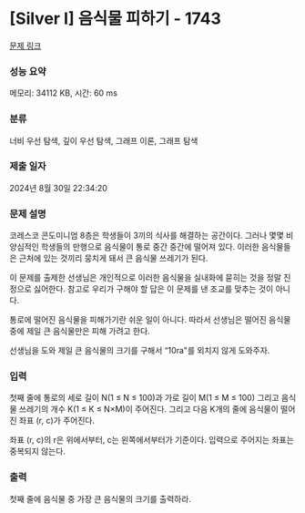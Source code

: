 # [Silver I] 음식물 피하기 - 1743 

[문제 링크](https://www.acmicpc.net/problem/1743) 

### 성능 요약

메모리: 34112 KB, 시간: 60 ms

### 분류

너비 우선 탐색, 깊이 우선 탐색, 그래프 이론, 그래프 탐색

### 제출 일자

2024년 8월 30일 22:34:20

### 문제 설명

<p>코레스코 콘도미니엄 8층은 학생들이 3끼의 식사를 해결하는 공간이다. 그러나 몇몇 비양심적인 학생들의 만행으로 음식물이 통로 중간 중간에 떨어져 있다. 이러한 음식물들은 근처에 있는 것끼리 뭉치게 돼서 큰 음식물 쓰레기가 된다. </p>

<p>이 문제를 출제한 선생님은 개인적으로 이러한 음식물을 실내화에 묻히는 것을 정말 진정으로 싫어한다. 참고로 우리가 구해야 할 답은 이 문제를 낸 조교를 맞추는 것이 아니다. </p>

<p>통로에 떨어진 음식물을 피해가기란 쉬운 일이 아니다. 따라서 선생님은 떨어진 음식물 중에 제일 큰 음식물만은 피해 가려고 한다. </p>

<p>선생님을 도와 제일 큰 음식물의 크기를 구해서 “10ra"를 외치지 않게 도와주자.</p>

### 입력 

 <p>첫째 줄에 통로의 세로 길이 N(1 ≤ N ≤ 100)과 가로 길이 M(1 ≤ M ≤ 100) 그리고 음식물 쓰레기의 개수 K(1 ≤ K ≤ N×M)이 주어진다.  그리고 다음 K개의 줄에 음식물이 떨어진 좌표 (r, c)가 주어진다.</p>

<p>좌표 (r, c)의 r은 위에서부터, c는 왼쪽에서부터가 기준이다. 입력으로 주어지는 좌표는 중복되지 않는다.</p>

### 출력 

 <p>첫째 줄에 음식물 중 가장 큰 음식물의 크기를 출력하라.</p>

